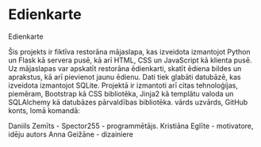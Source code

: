 # Edienkarte
Edienkarte

Šis projekts ir fiktīva restorāna mājaslapa, kas izveidota izmantojot Python un Flask kā servera pusē, kā arī HTML, CSS un JavaScript kā klienta pusē. Uz mājaslapas var apskatīt restorāna ēdienkarti, skatīt ēdiena bildes un aprakstus, kā arī pievienot jaunu ēdienu. Dati tiek glabāti datubāzē, kas izveidota izmantojot SQLite. Projektā ir izmantoti arī citas tehnoloģijas, piemēram, Bootstrap kā CSS bibliotēka, Jinja2 kā templātu valoda un SQLAlchemy kā datubāzes pārvaldības bibliotēka.
vārds uzvārds, GitHub konts, lomā komandā:

Daniils Zemīts - Spector255 - programmētājs.
Kristiāna Eglīte - motivatore, idēju autors
Anna Geižāne - dizainiere
